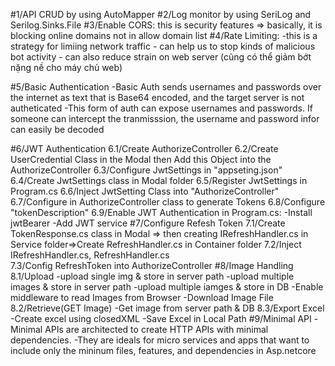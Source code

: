 #1/API CRUD by using AutoMapper
#2/Log monitor by using SeriLog and Serilog.Sinks.File
#3/Enable CORS: this is security features => basically, it is blocking online domains not in allow domain list
#4/Rate Limiting:
	-this is a strategy for limiing network traffic
	- can help us to stop kinds of malicious bot activity
	- can also reduce strain on web server (cũng có thể giảm bớt nặng nề cho máy chủ web)

#5/Basic Authentication
		-Basic Auth sends usernames and passwords over the internet as text that is Base64 encoded, and the target server is not autheticated
		-This form of auth can expose usernames and passwords. If someone can intercept the tranmisssion, the username and password
		infor can easily be decoded

#6/JWT Authentication
	6.1/Create AuthorizeController
	6.2/Create UserCredential Class in the Modal then Add this Object into the AuthorizeController
	6.3/Configure JwtSettings in "appseting.json"
	6.4/Create JwtSettings class in Modal folder
	6.5/Register JwtSettings in Program.cs
	6.6/Inject JwtSetting Class into "AuthorizeController"
	6.7/Configure in AuthorizeController class to generate Tokens
	6.8/Configure "tokenDescription"
	6.9/Enable JWT Authentication in Program.cs:
		-Install jwtBearer
		-Add JWT service
#7/Configure Refesh Token
	7.1/Create TokenResponse.cs class in Modal => then creating IRefreshHandler.cs in Service folder=>Create RefreshHandler.cs in Container folder
	7.2/Inject IRefreshHandler.cs, RefreshHandler.cs  
	7.3/Config RefreshToken into AuthorizeController
#8/Image Handling
	8.1/Upload
		-upload single img & store in server path
		-upload multiple images & store in server path
		-upload multiple iamges & store in DB
		-Enable middleware to read Images from Browser
		-Download Image File
	8.2/Retrieve(GET Image)
		-Get image from server path & DB
	8.3/Export Excel
		-Create excel using closedXML
		-Save Excel in Local Path
#9/Minimal API
	-Minimal APIs are architected to create HTTP APIs with minimal dependencies.
	-They are ideals for micro services and apps that want to include only the mininum files, features, 
		and dependencies in Asp.netcore






